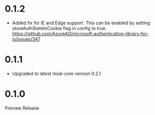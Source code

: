 # 0.1.2
* Added fix for IE and Edge support. This can be enabled by setting storeAuthStateInCookie flag in config to true. https://github.com/AzureAD/microsoft-authentication-library-for-js/issues/347


# 0.1.1
* Upgraded to latest msal-core version 0.2.1


# 0.1.0
Preview Release 

